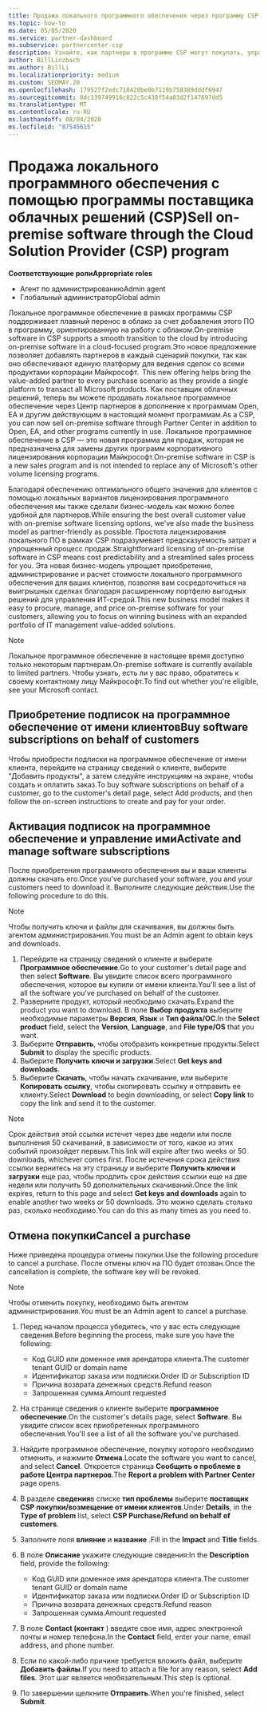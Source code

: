 ```yaml
---
title: Продажа локального программного обеспечения через программу CSP
ms.topic: how-to
ms.date: 05/05/2020
ms.service: partner-dashboard
ms.subservice: partnercenter-csp
description: Узнайте, как партнеры в программе CSP могут покупать, управлять, продавать и отменять локальные подписки на программное обеспечение от имени клиентов в центре партнеров.
author: BillLinzbach
ms.author: BillLi
ms.localizationpriority: medium
ms.custom: SEOMAY.20
ms.openlocfilehash: 179527f2edc710420be0b7119b758389dddf6947
ms.sourcegitcommit: 8dc139749916c822c5c438f54a03d2f147697dd5
ms.translationtype: MT
ms.contentlocale: ru-RU
ms.lasthandoff: 08/04/2020
ms.locfileid: "87545615"
---
```

# <a name="sell-on-premise-software-through-the-cloud-solution-provider-csp-program"></a><span data-ttu-id="0e935-103">Продажа локального программного обеспечения с помощью программы поставщика облачных решений (CSP)</span><span class="sxs-lookup"><span data-stu-id="0e935-103">Sell on-premise software through the Cloud Solution Provider (CSP) program</span></span>

<span data-ttu-id="0e935-104">**Соответствующие роли**</span><span class="sxs-lookup"><span data-stu-id="0e935-104">**Appropriate roles**</span></span>

- <span data-ttu-id="0e935-105">Агент по администрированию</span><span class="sxs-lookup"><span data-stu-id="0e935-105">Admin agent</span></span>
- <span data-ttu-id="0e935-106">Глобальный администратор</span><span class="sxs-lookup"><span data-stu-id="0e935-106">Global admin</span></span>

<span data-ttu-id="0e935-107">Локальное программное обеспечение в рамках программы CSP поддерживает плавный перенос в облако за счет добавления этого ПО в программу, ориентированную на работу с облаком.</span><span class="sxs-lookup"><span data-stu-id="0e935-107">On-premise software in CSP supports a smooth transition to the cloud by introducing on-premise software in a cloud-focused program.</span></span><span data-ttu-id="0e935-108">Это новое предложение позволяет добавлять партнеров в каждый сценарий покупки, так как оно обеспечивают единую платформу для ведения сделок со всеми продуктами корпорации Майкрософт.</span><span class="sxs-lookup"><span data-stu-id="0e935-108">  This new offering helps bring the value-added partner to every purchase scenario as they provide a single platform to transact all Microsoft products.</span></span> <span data-ttu-id="0e935-109">Как поставщик облачных решений, теперь вы можете продавать локальное программное обеспечение через Центр партнеров в дополнение к программам Open, EA и другим действующим в настоящий момент программам.</span><span class="sxs-lookup"><span data-stu-id="0e935-109">As a CSP, you can now sell on-premise software through Partner Center in addition to Open, EA, and other programs currently in use.</span></span> <span data-ttu-id="0e935-110">Локальное программное обеспечение в CSP — это новая программа для продаж, которая не предназначена для замены других программ корпоративного лицензирования корпорации Майкрософт.</span><span class="sxs-lookup"><span data-stu-id="0e935-110">On-premise software in CSP is a new sales program and is not intended to replace any of Microsoft's other volume licensing programs.</span></span> 
 
<span data-ttu-id="0e935-111">Благодаря обеспечению оптимального общего значения для клиентов с помощью локальных вариантов лицензирования программного обеспечения мы также сделали бизнес-модель как можно более удобной для партнеров.</span><span class="sxs-lookup"><span data-stu-id="0e935-111">While ensuring the best overall customer value with on-premise software licensing options, we've also made the business model as partner-friendly as possible.</span></span> <span data-ttu-id="0e935-112">Простота лицензирования локального ПО в рамках CSP подразумевает предсказуемость затрат и упрощенный процесс продаж.</span><span class="sxs-lookup"><span data-stu-id="0e935-112">Straightforward licensing of on-premise software in CSP means cost predictability and a streamlined sales process for you.</span></span> <span data-ttu-id="0e935-113">Эта новая бизнес-модель упрощает приобретение, администрирование и расчет стоимости локального программного обеспечения для ваших клиентов, позволяя вам сосредоточиться на выигрышных сделках благодаря расширенному портфелю выгодных решений для управления ИТ-средой.</span><span class="sxs-lookup"><span data-stu-id="0e935-113">This new business model makes it easy to procure, manage, and price on-premise software for your customers, allowing you to focus on winning business with an expanded portfolio of IT management value-added solutions.</span></span> 

>[!NOTE]
><span data-ttu-id="0e935-114">Локальное программное обеспечение в настоящее время доступно только некоторым партнерам.</span><span class="sxs-lookup"><span data-stu-id="0e935-114">On-premise software is currently available to limited partners.</span></span> <span data-ttu-id="0e935-115">Чтобы узнать, есть ли у вас право, обратитесь к своему контактному лицу Майкрософт.</span><span class="sxs-lookup"><span data-stu-id="0e935-115">To find out whether you're eligible, see your Microsoft contact.</span></span> 


## <a name="buy-software-subscriptions-on-behalf-of-customers"></a><span data-ttu-id="0e935-116">Приобретение подписок на программное обеспечение от имени клиентов</span><span class="sxs-lookup"><span data-stu-id="0e935-116">Buy software subscriptions on behalf of customers</span></span>

<span data-ttu-id="0e935-117">Чтобы приобрести подписки на программное обеспечение от имени клиента, перейдите на страницу сведений о клиенте, выберите "Добавить продукты", а затем следуйте инструкциям на экране, чтобы создать и оплатить заказ.</span><span class="sxs-lookup"><span data-stu-id="0e935-117">To buy software subscriptions on behalf of a customer, go to the customer's detail page, select Add products, and then follow the on-screen instructions to create and pay for your order.</span></span>

## <a name="activate-and-manage-software-subscriptions"></a><span data-ttu-id="0e935-118">Активация подписок на программное обеспечение и управление ими</span><span class="sxs-lookup"><span data-stu-id="0e935-118">Activate and manage software subscriptions</span></span>

<span data-ttu-id="0e935-119">После приобретения программного обеспечения вы и ваши клиенты должны скачать его.</span><span class="sxs-lookup"><span data-stu-id="0e935-119">Once you've purchased your software, you and your customers need to download it.</span></span> <span data-ttu-id="0e935-120">Выполните следующие действия.</span><span class="sxs-lookup"><span data-stu-id="0e935-120">Use the following procedure to do this.</span></span> 

>[!NOTE]
><span data-ttu-id="0e935-121">Чтобы получить ключи и файлы для скачивания, вы должны быть агентом администрирования.</span><span class="sxs-lookup"><span data-stu-id="0e935-121">You must be an Admin agent to obtain keys and downloads.</span></span> 

1. <span data-ttu-id="0e935-122">Перейдите на страницу сведений о клиенте и выберите **Программное обеспечение**.</span><span class="sxs-lookup"><span data-stu-id="0e935-122">Go to your customer's detail page and then select **Software**.</span></span> <span data-ttu-id="0e935-123">Вы увидите список всего программного обеспечения, которое вы купили от имени клиента.</span><span class="sxs-lookup"><span data-stu-id="0e935-123">You'll see a list of all the software you've purchased on behalf of the customer.</span></span> 
2.  <span data-ttu-id="0e935-124">Разверните продукт, который необходимо скачать.</span><span class="sxs-lookup"><span data-stu-id="0e935-124">Expand the product you want to download.</span></span> <span data-ttu-id="0e935-125">В поле **Выбор продукта** выберите необходимые параметры **Версия**, **Язык** и **Тип файла/ОС**.</span><span class="sxs-lookup"><span data-stu-id="0e935-125">In the **Select product** field, select the **Version**, **Language**, and **File type/OS** that you want.</span></span> 
3.  <span data-ttu-id="0e935-126">Выберите **Отправить**, чтобы отобразить конкретные продукты.</span><span class="sxs-lookup"><span data-stu-id="0e935-126">Select **Submit** to display the specific products.</span></span> 
4.  <span data-ttu-id="0e935-127">Выберите **Получить ключи и загрузки**.</span><span class="sxs-lookup"><span data-stu-id="0e935-127">Select **Get keys and downloads**.</span></span> 
5.  <span data-ttu-id="0e935-128">Выберите **Скачать**, чтобы начать скачивание, или выберите **Копировать ссылку**, чтобы скопировать ссылку и отправить ее клиенту.</span><span class="sxs-lookup"><span data-stu-id="0e935-128">Select **Download** to begin downloading, or select **Copy link** to copy the link and send it to the customer.</span></span> 

>[!NOTE]
><span data-ttu-id="0e935-129">Срок действия этой ссылки истечет через две недели или после выполнения 50 скачиваний, в зависимости от того, какое из этих событий произойдет первым.</span><span class="sxs-lookup"><span data-stu-id="0e935-129">This link will expire after two weeks or 50 downloads, whichever comes first.</span></span> <span data-ttu-id="0e935-130">После истечения срока действия ссылки вернитесь на эту страницу и выберите **Получить ключи и загрузки** еще раз, чтобы продлить срок действия ссылки еще на две недели или получить 50 дополнительных скачиваний.</span><span class="sxs-lookup"><span data-stu-id="0e935-130">Once the link expires, return to this page and select **Get keys and downloads** again to enable another two weeks or 50 downloads.</span></span> <span data-ttu-id="0e935-131">Это можно сделать столько раз, сколько необходимо.</span><span class="sxs-lookup"><span data-stu-id="0e935-131">You can do this as many times as you need to.</span></span> 


## <a name="cancel-a-purchase"></a><span data-ttu-id="0e935-132">Отмена покупки</span><span class="sxs-lookup"><span data-stu-id="0e935-132">Cancel a purchase</span></span>

<span data-ttu-id="0e935-133">Ниже приведена процедура отмены покупки.</span><span class="sxs-lookup"><span data-stu-id="0e935-133">Use the following procedure to cancel a purchase.</span></span> <span data-ttu-id="0e935-134">После отмены ключ на ПО будет отозван.</span><span class="sxs-lookup"><span data-stu-id="0e935-134">Once the cancellation is complete, the software key will be revoked.</span></span> 

>[!NOTE]
><span data-ttu-id="0e935-135">Чтобы отменить покупку, необходимо быть агентом администрирования.</span><span class="sxs-lookup"><span data-stu-id="0e935-135">You must be an Admin agent to cancel a purchase.</span></span> 

1.  <span data-ttu-id="0e935-136">Перед началом процесса убедитесь, что у вас есть следующие сведения.</span><span class="sxs-lookup"><span data-stu-id="0e935-136">Before beginning the process, make sure you have the following:</span></span> 
    - <span data-ttu-id="0e935-137">Код GUID или доменное имя арендатора клиента.</span><span class="sxs-lookup"><span data-stu-id="0e935-137">The customer tenant GUID or domain name</span></span>
    - <span data-ttu-id="0e935-138">Идентификатор заказа или подписки.</span><span class="sxs-lookup"><span data-stu-id="0e935-138">Order ID or Subscription ID</span></span>
    - <span data-ttu-id="0e935-139">Причина возврата денежных средств.</span><span class="sxs-lookup"><span data-stu-id="0e935-139">Refund reason</span></span>
    - <span data-ttu-id="0e935-140">Запрошенная сумма.</span><span class="sxs-lookup"><span data-stu-id="0e935-140">Amount requested</span></span>

2.  <span data-ttu-id="0e935-141">На странице сведения о клиенте выберите **программное обеспечение**.</span><span class="sxs-lookup"><span data-stu-id="0e935-141">On the customer's details page, select **Software**.</span></span> <span data-ttu-id="0e935-142">Вы увидите список всех приобретенных программного обеспечения.</span><span class="sxs-lookup"><span data-stu-id="0e935-142">You'll see a list of all the software you've purchased.</span></span> 

3.  <span data-ttu-id="0e935-143">Найдите программное обеспечение, покупку которого необходимо отменить, и нажмите **Отмена**.</span><span class="sxs-lookup"><span data-stu-id="0e935-143">Locate the software you want to cancel, and select **Cancel**.</span></span> <span data-ttu-id="0e935-144">Откроется страница **Сообщить о проблеме в работе Центра партнеров**.</span><span class="sxs-lookup"><span data-stu-id="0e935-144">The **Report a problem with Partner Center** page opens.</span></span> 

4.  <span data-ttu-id="0e935-145">В разделе **сведения**в списке **тип проблемы** выберите **поставщик CSP покупки/возмещение от имени клиентов**.</span><span class="sxs-lookup"><span data-stu-id="0e935-145">Under **Details**, in the **Type of problem** list, select **CSP Purchase/Refund on behalf of customers**.</span></span>

5.  <span data-ttu-id="0e935-146">Заполните поля **влияние** и **название** .</span><span class="sxs-lookup"><span data-stu-id="0e935-146">Fill in the **Impact** and **Title** fields.</span></span> 

6.  <span data-ttu-id="0e935-147">В поле **Описание** укажите следующие сведения:</span><span class="sxs-lookup"><span data-stu-id="0e935-147">In the **Description** field, provide the following:</span></span> 
    -   <span data-ttu-id="0e935-148">Код GUID или доменное имя арендатора клиента.</span><span class="sxs-lookup"><span data-stu-id="0e935-148">The customer tenant GUID or domain name</span></span>
    -   <span data-ttu-id="0e935-149">Идентификатор заказа или подписки.</span><span class="sxs-lookup"><span data-stu-id="0e935-149">Order ID or Subscription ID</span></span>
    -   <span data-ttu-id="0e935-150">Причина возврата денежных средств.</span><span class="sxs-lookup"><span data-stu-id="0e935-150">Refund reason</span></span>
    -   <span data-ttu-id="0e935-151">Запрошенная сумма.</span><span class="sxs-lookup"><span data-stu-id="0e935-151">Amount requested</span></span>

7.  <span data-ttu-id="0e935-152">В поле **Contact (контакт** ) введите свое имя, адрес электронной почты и номер телефона.</span><span class="sxs-lookup"><span data-stu-id="0e935-152">In the **Contact** field, enter your name, email address, and phone number.</span></span> 

8.  <span data-ttu-id="0e935-153">Если по какой-либо причине требуется вложить файл, выберите **Добавить файлы**.</span><span class="sxs-lookup"><span data-stu-id="0e935-153">If you need to attach a file for any reason, select **Add files**.</span></span> <span data-ttu-id="0e935-154">Этот шаг является необязательным.</span><span class="sxs-lookup"><span data-stu-id="0e935-154">This step is optional.</span></span> 

9.  <span data-ttu-id="0e935-155">По завершении щелкните **Отправить**.</span><span class="sxs-lookup"><span data-stu-id="0e935-155">When you're finished, select **Submit**.</span></span>
